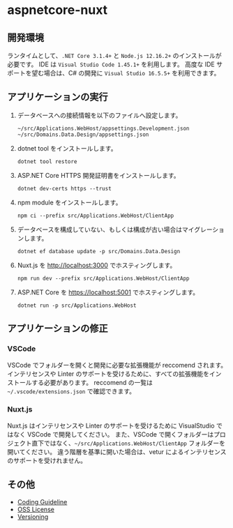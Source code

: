 # aspnetcore-nuxt

## 開発環境

ランタイムとして、`.NET Core 3.1.4+` と `Node.js 12.16.2+` のインストールが必要です。
IDE は `Visual Studio Code 1.45.1+` を利用します。
高度な IDE サポートを望む場合は、C# の開発に `Visual Studio 16.5.5+` を利用できます。

## アプリケーションの実行

1. データベースへの接続情報を以下のファイルへ設定します。
   ```
   ~/src/Applications.WebHost/appsettings.Development.json
   ~/src/Domains.Data.Design/appsettings.json
   ```
2. dotnet tool をインストールします。
   ```
   dotnet tool restore
   ```
3. ASP.NET Core HTTPS 開発証明書をインストールします。
   ```
   dotnet dev-certs https --trust
   ```
4. npm module をインストールします。
   ```
   npm ci --prefix src/Applications.WebHost/ClientApp
   ```
5. データベースを構成していない、もしくは構成が古い場合はマイグレーションします。
   ```
   dotnet ef database update -p src/Domains.Data.Design
   ```
6. Nuxt.js を <http://localhost:3000> でホスティングします。
   ```
   npm run dev --prefix src/Applications.WebHost/ClientApp
   ```
7. ASP.NET Core を <https://localhost:5001> でホスティングします。
   ```
   dotnet run -p src/Applications.WebHost
   ```

## アプリケーションの修正

### VSCode

VSCode でフォルダーを開くと開発に必要な拡張機能が reccomend されます。
インテリセンスや Linter のサポートを受けるために、すべての拡張機能をインストールする必要があります。
reccomend の一覧は `~/.vscode/extensions.json` で確認できます。

### Nuxt.js

Nuxt.js はインテリセンスや Linter のサポートを受けるために VisualStudio ではなく VSCode で開発してください。
また、VSCode で開くフォルダーはプロジェクト直下ではなく、`~/src/Applications.WebHost/ClientApp` フォルダーを開いてください。
違う階層を基準に開いた場合は、vetur によるインテリセンスのサポートを受けれません。

## その他

+ [Coding Guideline](docs/CodingGuideline.md)
+ [OSS License](docs/OssLicense.md)
+ [Versioning](docs/Versioning.md)
